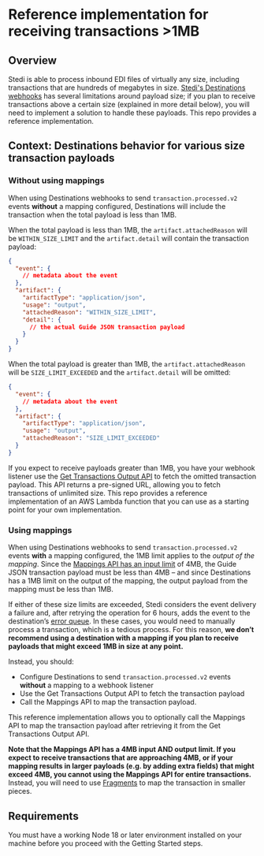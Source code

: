 # Reference implementation for receiving transactions >1MB

## Overview

Stedi is able to process inbound EDI files of virtually any size, including transactions that are hundreds of megabytes in size. [Stedi's Destinations webhooks](https://www.stedi.com/docs/configure/destinations/index) has several limitations around payload size; if you plan to receive transactions above a certain size (explained in more detail below), you will need to implement a solution to handle these payloads. This repo provides a reference implementation.

## Context: Destinations behavior for various size transaction payloads

### Without using mappings

When using Destinations webhooks to send `transaction.processed.v2` events **without** a mapping configured, Destinations will include the transaction when the total payload is less than 1MB.

When the total payload is less than 1MB, the `artifact.attachedReason` will be `WITHIN_SIZE_LIMIT` and the `artifact.detail` will contain the transaction payload:

```json
{
  "event": {
    // metadata about the event
  },
  "artifact": {
    "artifactType": "application/json",
    "usage": "output",
    "attachedReason": "WITHIN_SIZE_LIMIT",
    "detail": {
      // the actual Guide JSON transaction payload
    }
  }
}
```

When the total payload is greater than 1MB, the `artifact.attachedReason` will be `SIZE_LIMIT_EXCEEDED` and the `artifact.detail` will be omitted:

```json
{
  "event": {
    // metadata about the event
  },
  "artifact": {
    "artifactType": "application/json",
    "usage": "output",
    "attachedReason": "SIZE_LIMIT_EXCEEDED"
  }
}
```

If you expect to receive payloads greater than 1MB, you have your webhook listener use the [Get Transactions Output API](https://www.stedi.com/docs/api-reference/core/get-transactions-output) to fetch the omitted transaction payload. This API returns a pre-signed URL, allowing you to fetch transactions of unlimited size. This repo provides a reference implementation of an AWS Lambda function that you can use as a starting point for your own implementation.

### Using mappings

When using Destinations webhooks to send `transaction.processed.v2` events **with** a mapping configured, the 1MB limit applies to the _output of the mapping_. Since the [Mappings API has an input limit](https://www.stedi.com/docs/mappings/limits) of 4MB, the Guide JSON transaction payload must be less than 4MB – and since Destinations has a 1MB limit on the output of the mapping, the output payload from the mapping must be less than 1MB.

If either of these size limits are exceeded, Stedi considers the event delivery a failure and, after retrying the operation for 6 hours, adds the event to the destination’s [error queue](https://www.stedi.com/docs/configure/destinations/webhook-error-handling#error-queue). In these cases, you would need to manually process a transaction, which is a tedious process. For this reason, **we don’t recommend using a destination with a mapping if you plan to receive payloads that might exceed 1MB in size at any point.**

Instead, you should:

- Configure Destinations to send `transaction.processed.v2` events **without** a mapping to a webhook listener
- Use the Get Transactions Output API to fetch the transaction payload
- Call the Mappings API to map the transaction payload.

This reference implementation allows you to optionally call the Mappings API to map the transaction payload after retrieving it from the Get Transactions Output API. 

**Note that the Mappings API has a 4MB input AND output limit. If you expect to receive transactions that are approaching 4MB, or if your mapping results in larger payloads (e.g. by adding extra fields) that might exceed 4MB, you cannot using the Mappings API for entire transactions.** Instead, you will need to use [Fragments](https://www.stedi.com/docs/fragments) to map the transaction in smaller pieces.

## Requirements

You must have a working Node 18 or later environment installed on your machine before you proceed with the Getting Started steps.
